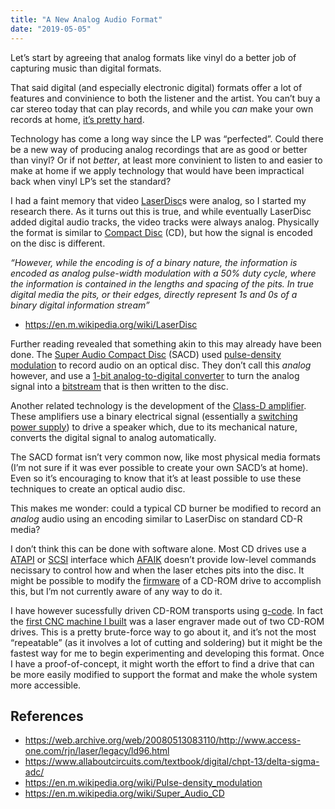 ```yaml
---
title: "A New Analog Audio Format"
date: "2019-05-05"
---
```


<div class="content">
<p>Let’s start by agreeing that analog formats like vinyl do a better job of capturing music than digital formats.</p>
<p>That said digital (and especially electronic digital) formats offer a lot of features and convinience to both the listener and the artist.  You can’t buy a car stereo today that can play records, and while you <em>can</em> make your own records at home, <a href="https://thevinylfactory.com/features/a-beginners-guide-to-lathe-cutting-your-own-records/" target="_blank">it’s pretty hard</a>.</p>
<p>Technology has come a long way since the LP was “perfected”.  Could there be a new way of producing analog recordings that are as good or better than vinyl?  Or if not <em>better</em>, at least more convinient to listen to and easier to make at home if we apply technology that would have been impractical back when vinyl LP’s set the standard?</p>
<p>I had a faint memory that video <a href="https://en.wikipedia.org/wiki/LaserDisc" target="_blank">LaserDisc</a>s were analog, so I started my research there.  As it turns out this is true, and while eventually LaserDisc added digital audio tracks, the video tracks were always analog.  Physically the format is similar to <a href="https://en.wikipedia.org/wiki/Compact_disc" target="_blank">Compact Disc</a> (CD), but how the signal is encoded on the disc is different.</p>
<p><em>“However, while the encoding is of a binary nature, the information is encoded as analog pulse-width modulation with a 50% duty cycle, where the information is contained in the lengths and spacing of the pits. In true digital media the pits, or their edges, directly represent 1s and 0s of a binary digital information stream”</em></p>
<ul>
<li><a href="https://en.m.wikipedia.org/wiki/LaserDisc" target="_blank">https://en.m.wikipedia.org/wiki/LaserDisc</a></li>
</ul>
<p>Further reading revealed that something akin to this may already have been done.  The <a href="https://en.wikipedia.org/wiki/Super_Audio_CD" target="_blank">Super Audio Compact Disc</a> (SACD) used <a href="https://en.wikipedia.org/wiki/Pulse-density_modulation" target="_blank">pulse-density modulation</a> to record audio on an optical disc.  They don’t call this <em>analog</em> however, and use a <a href="https://en.wikipedia.org/wiki/1-bit_DAC" target="_blank">1-bit analog-to-digital converter</a> to turn the analog signal into a <a href="https://en.wikipedia.org/wiki/Bitstream" target="_blank">bitstream</a> that is then written to the disc.</p>
<p>Another related technology is the development of the <a href="https://en.wikipedia.org/wiki/Class-D_amplifier" target="_blank">Class-D amplifier</a>.  These amplifiers use a binary electrical signal (essentially a <a href="https://en.wikipedia.org/wiki/Switched-mode_power_supply" target="_blank">switching power supply</a>) to drive a speaker which, due to its mechanical nature, converts the digital signal to analog automatically.</p>
<p>The SACD format isn’t very common now, like most physical media formats (I’m not sure if it was ever possible to create your own SACD’s at home).  Even so it’s encouraging to know that it’s at least possible to use these techniques to create an optical audio disc.</p>
<p>This makes me wonder: could a typical CD burner be modified to record an <em>analog</em> audio using an encoding similar to LaserDisc on standard CD-R media?</p>
<p>I don’t think this can be done with software alone.  Most CD drives use a <a href="https://en.wikipedia.org/wiki/ATA_Packet_Interface" target="_blank">ATAPI</a> or <a href="https://en.wikipedia.org/wiki/SCSI" target="_blank">SCSI</a> interface which <a href="https://en.wikipedia.org/wiki/List_of_acronyms:_A#AF" target="_blank">AFAIK</a> doesn’t provide low-level commands necissary to control how and when the laser etches pits into the disc. It might be possible to modify the <a href="https://en.wikipedia.org/wiki/Firmware" target="_blank">firmware</a> of a CD-ROM drive to accomplish this, but I’m not currently aware of any way to do it.</p>
<p>I have however sucessfully driven CD-ROM transports using <a href="https://en.wikipedia.org/wiki/G-code" target="_blank">g-code</a>.  In fact the <a href="https://www.youtube.com/watch?v=VNuxN39d9xs" target="_blank">first CNC machine I built</a> was a laser engraver made out of two CD-ROM drives.  This is a pretty brute-force way to go about it, and it’s not the most “repeatable” (as it involves a lot of cutting and soldering) but it might be the fastest way for me to begin experimenting and developing this format.  Once I have a proof-of-concept, it might worth the effort to find a drive that can be more easily modified to support the format and make the whole system more accessible.</p>
<h2 id="references">References</h2>
<ul>
<li><a href="https://web.archive.org/web/20080513083110/http://www.access-one.com/rjn/laser/legacy/ld96.html" target="_blank">https://web.archive.org/web/20080513083110/http://www.access-one.com/rjn/laser/legacy/ld96.html</a></li>
<li><a href="https://www.allaboutcircuits.com/textbook/digital/chpt-13/delta-sigma-adc/" target="_blank">https://www.allaboutcircuits.com/textbook/digital/chpt-13/delta-sigma-adc/</a></li>
<li><a href="https://en.m.wikipedia.org/wiki/Pulse-density_modulation" target="_blank">https://en.m.wikipedia.org/wiki/Pulse-density_modulation</a></li>
<li><a href="https://en.m.wikipedia.org/wiki/Super_Audio_CD" target="_blank">https://en.m.wikipedia.org/wiki/Super_Audio_CD</a></li>
</ul>
</div>
